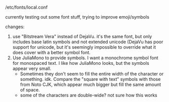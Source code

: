 /etc/fonts/local.conf

currently testing out some font stuff, trying to improve emoji/symbols

changes:

1. use "Bitstream Vera" instead of DejaVu. it's the same font, but only includes base latin symbols and not extended unicode (DejaVu has poor support for unicode, but it's seemingly impossible to override what it does cover with a better symbol font.
2. Use JuliaMono to provide symbols. I want a monochrome symbol font for monospaced text. I like how JuliaMono looks, but the symbols appear very small.
   - Sometimes they don't seem to fill the entire width of the character or something. idk. Compare the "square with text" symbols with those from Noto CJK, which appear much bigger but fill the same amount of space.
   - some of the characters are double-wide? not sure how this works
